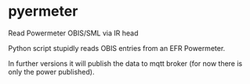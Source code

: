 # pyermeter
Read Powermeter OBIS/SML via IR head

Python script stupidly reads OBIS entries from an EFR Powermeter.

In further versions it will publish the data to mqtt broker (for now there is only the power published).

